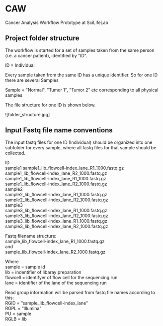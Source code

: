 # CAW
Cancer Analysis Workflow Prototype at SciLifeLab

## Project folder structure

The workflow is started for a set of samples taken from the same person (i.e. a cancer patient), identified by "ID".

ID = Individual

Every sample taken from the same ID has a unique identifier. So for one ID there are several Samples

Sample = "Normal", "Tumor 1", "Tumor 2" etc corresponding to all physical samples

The file structure for one ID is shown below. 


![folder_structure.jpg]


## Input Fastq file name conventions

The input fastq files for one ID (Individual) should be organized into one subfolder for every sample, where all fastq files for that sample should be collected.

ID  
    sample1
        sample1_lib_flowcell-index_lane_R1_1000.fastq.gz  
        sample1_lib_flowcell-index_lane_R2_1000.fastq.gz  
        sample1_lib_flowcell-index_lane_R1_1000.fastq.gz  
        sample1_lib_flowcell-index_lane_R2_1000.fastq.gz  
    sample2  
        sample2_lib_flowcell-index_lane_R1_1000.fastq.gz  
        sample2_lib_flowcell-index_lane_R2_1000.fastq.gz  
    sample3  
        sample3_lib_flowcell-index_lane_R1_1000.fastq.gz  
        sample3_lib_flowcell-index_lane_R2_1000.fastq.gz  
        sample3_lib_flowcell-index_lane_R1_1000.fastq.gz  
        sample3_lib_flowcell-index_lane_R2_1000.fastq.gz  



Fastq filename structure:  
sample_lib_flowcell-index_lane_R1_1000.fastq.gz  
and   
sample_lib_flowcell-index_lane_R2_1000.fastq.gz  

Where  
sample = sample id  
lib = indentifier of libaray preparation  
flowcell = identifyer of flow cell for the sequencing run  
lane = identifier of the lane of the sequencing run  
  
Read group information will be parsed from fastq file names according to this:  
RGID = “sample_lib_flowcell-index_lane"  
RGPL = “Illumina"  
PU = sample  
RGLB = lib  